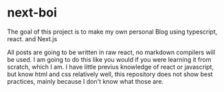 # next-boi

The goal of this project is to make my own personal Blog using typescript, react. and Next.js

All posts are going to be written in raw react, no markdown compilers will be used. I am going to do this like you would if you were learning it from scratch, which I am. I have little previus knowledge of react or javascript, but know html and css relatively well, this repository does not show best practices, mainly because I don't know what those are.
